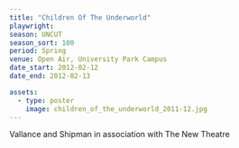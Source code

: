```yaml
---
title: "Children Of The Underworld"
playwright:
season: UNCUT
season_sort: 100
period: Spring
venue: Open Air, University Park Campus
date_start: 2012-02-12
date_end: 2012-02-13

assets:
  - type: poster
    image: children_of_the_underworld_2011-12.jpg
---
```


Vallance and Shipman in association with The New Theatre
